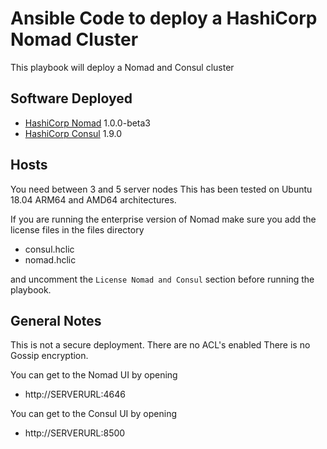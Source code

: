 # Ansible Code to deploy a HashiCorp Nomad Cluster

This playbook will deploy a Nomad and Consul cluster

## Software Deployed

* [HashiCorp Nomad](https://www.nomadproject.io/) 1.0.0-beta3
* [HashiCorp Consul](https://www.consul.io/) 1.9.0

## Hosts

You need between 3 and 5 server nodes
This has been tested on Ubuntu 18.04 ARM64 and AMD64 architectures.

If you are running the enterprise version of Nomad make sure you add the license files in the files directory

* consul.hclic
* nomad.hclic

and uncomment the `License Nomad and Consul` section before running the playbook.

## General Notes

This is not a secure deployment.
There are no ACL's enabled
There is no Gossip encryption.

You can get to the Nomad UI by opening

* http://SERVERURL:4646

You can get to the Consul UI by opening

* http://SERVERURL:8500